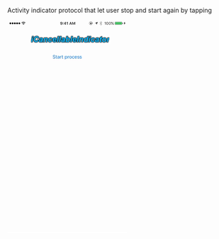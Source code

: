 Activity indicator protocol that let user stop and start again by tapping 

![alt tag](https://github.com/rajesht1989/PublicAssets/raw/master/iCancellableIndicator/iCancellableIndicator.gif)
